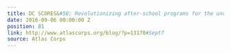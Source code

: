 ```yaml
---
title: DC SCORES&#58; Revolutionizing after-school programs for the underserved
date: 2016-09-06 00:00:00 Z
position: 81
link: http://www.atlascorps.org/blog/?p=13170#Sept7
source: Atlas Corps
---
```


